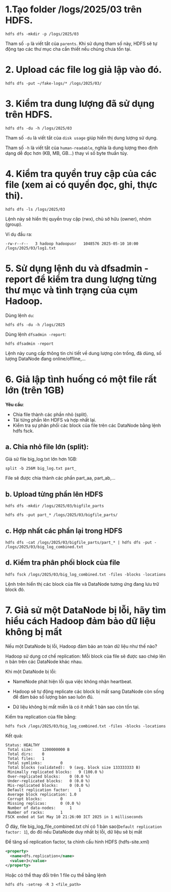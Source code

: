 # 1.Tạo folder /logs/2025/03 trên HDFS.

`hdfs dfs -mkdir -p /logs/2025/03`

Tham số `-p` là viết tắt của `parents`. Khi sử dụng tham số này, HDFS sẽ tự động tạo các thư mục cha cần thiết nếu chúng chưa tồn tại.

# 2. Upload các file log giả lập vào đó.

`hdfs dfs -put ~/fake-logs/* /logs/2025/03/`

# 3. Kiểm tra dung lượng đã sử dụng trên HDFS.

`hdfs dfs -du -h /logs/2025/03`

Tham số `-du` là viết tắt của `disk usage` giúp hiển thị dung lượng sử dụng.

Tham số `-h` là viết tắt của `human-readable`, nghĩa là dung lượng theo định dạng dễ đọc hơn (KB, MB, GB...) thay vì số byte thuần túy.

# 4. Kiểm tra quyền truy cập của các file (xem ai có quyền đọc, ghi, thực thi).

`hdfs dfs -ls /logs/2025/03`

Lệnh này sẽ hiển thị quyền truy cập (rwx), chủ sở hữu (owner), nhóm (group).

Ví dụ đầu ra:

`-rw-r--r--   3 hadoop hadoopusr   1048576 2025-05-10 10:00 /logs/2025/03/log1.txt`

# 5. Sử dụng lệnh du và dfsadmin -report để kiểm tra dung lượng từng thư mục và tình trạng của cụm Hadoop.

Dùng lệnh `du`:

`hdfs dfs -du -h /logs/2025`

Dùng lệnh `dfsadmin -report`:

`hdfs dfsadmin -report`

Lệnh này cung cấp thông tin chi tiết về dung lượng còn trống, đã dùng, số lượng DataNode đang online/offline,...

# 6. Giả lập tình huống có một file rất lớn (trên 1GB)

**Yêu cầu**:

- Chia file thành các phần nhỏ (split).
- Tải từng phần lên HDFS và hợp nhất lại.
- Kiểm tra sự phân phối các block của file trên các DataNode bằng lệnh hdfs fsck.

## a. Chia nhỏ file lớn (split):

Giả sử file big_log.txt lớn hơn 1GB:

`split -b 256M big_log.txt part_`

File sẽ được chia thành các phần part_aa, part_ab,...

## b. Upload từng phần lên HDFS

`hdfs dfs -mkdir /logs/2025/03/bigfile_parts`

`hdfs dfs -put part_* /logs/2025/03/bigfile_parts/`

## c. Hợp nhất các phần lại trong HDFS

`hdfs dfs -cat /logs/2025/03/bigfile_parts/part_* | hdfs dfs -put - /logs/2025/03/big_log_combined.txt`

## d. Kiểm tra phân phối block của file

`hdfs fsck /logs/2025/03/big_log_combined.txt -files -blocks -locations`

Lệnh trên hiển thị các block của file và DataNode tương ứng đang lưu trữ block đó.

# 7. Giả sử một DataNode bị lỗi, hãy tìm hiểu cách Hadoop đảm bảo dữ liệu không bị mất

Nếu một DataNode bị lỗi, Hadoop đảm bảo an toàn dữ liệu như thế nào?

Hadoop sử dụng cơ chế replication: Mỗi block của file sẽ được sao chép lên n bản trên các DataNode khác nhau.

Khi một DataNode bị lỗi:

- NameNode phát hiện lỗi qua việc không nhận heartbeat.

- Hadoop sẽ tự động replicate các block bị mất sang DataNode còn sống để đảm bảo số lượng bản sao luôn đủ.

- Dữ liệu không bị mất miễn là có ít nhất 1 bản sao còn tồn tại.

Kiểm tra replication của file bằng:

`hdfs fsck /logs/2025/03/big_log_combined.txt -files -blocks -locations`

Kết quả:

```
Status: HEALTHY
 Total size:	1200000000 B
 Total dirs:	0
 Total files:	1
 Total symlinks:		0
 Total blocks (validated):	9 (avg. block size 133333333 B)
 Minimally replicated blocks:	9 (100.0 %)
 Over-replicated blocks:	0 (0.0 %)
 Under-replicated blocks:	0 (0.0 %)
 Mis-replicated blocks:		0 (0.0 %)
 Default replication factor:	1
 Average block replication:	1.0
 Corrupt blocks:		0
 Missing replicas:		0 (0.0 %)
 Number of data-nodes:		1
 Number of racks:		1
FSCK ended at Sat May 10 21:26:00 ICT 2025 in 1 milliseconds
```

Ở đây, file big_log_file_combined.txt chỉ có 1 bản sao(`Default replication factor:	1`), do đó nếu DataNode duy nhất bị lỗi, dữ liệu sẽ bị mất

Để tăng số replication factor, ta chỉnh cấu hình HDFS (hdfs-site.xml)

```xml
<property>
  <name>dfs.replication</name>
  <value>3</value>
</property>
```

Hoặc có thể thay đổi trên 1 file cụ thể bằng lệnh

`hdfs dfs -setrep -R 3 <file_path>`
